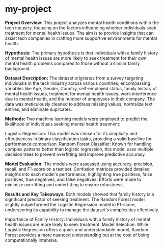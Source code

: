 # my-project
**Project Overview:**
This project analyzes mental health conditions within the tech industry, focusing on the factors influencing whether individuals seek treatment for mental health issues. The aim is to provide insights that can assist tech companies in crafting more supportive environments for mental health.

**Hypothesis:**
The primary hypothesis is that individuals with a family history of mental health issues are more likely to seek treatment for their own mental health problems compared to those without a similar family background.

**Dataset Description:**
The dataset originates from a survey targeting individuals in the tech industry across various countries, encompassing variables like Age, Gender, Country, self-employed status, family history of mental health issues, treatment for mental health issues, work interference due to mental health, and the number of employees in their company. The data was meticulously cleaned to address missing values, normalize text entries, and eliminate duplicates.

**Methods:**
Two machine learning models were employed to predict the likelihood of individuals seeking mental health treatment:

Logistic Regression: This model was chosen for its simplicity and effectiveness in binary classification tasks, providing a solid baseline for performance comparison.
Random Forest Classifier: Known for handling complex patterns better than logistic regression, this model uses multiple decision trees to prevent overfitting and improve predictive accuracy.

**Model Evaluation:**
The models were assessed using accuracy, precision, recall, and F1-score on a test set. Confusion matrices provided detailed insights into each model's performance, highlighting true positives, false positives, true negatives, and false negatives. Efforts were made to minimize overfitting and underfitting to ensure robustness.

**Results and Key Takeaways:**
Both models showed that family history is a significant predictor of seeking treatment. The Random Forest model slightly outperformed the Logistic Regression model in F1-score, underscoring its capability to manage the dataset's complexities effectively.

Importance of Family History: Individuals with a family history of mental health issues are more likely to seek treatment.
Model Selection: While Logistic Regression offers a quick and understandable model, Random Forest provides a more nuanced understanding but at the cost of being computationally intensive.
